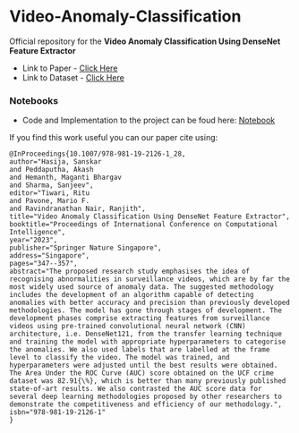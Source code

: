 # Video-Anomaly-Classification

Official repository for the <b> Video Anomaly Classification Using DenseNet Feature Extractor</b>

* Link to Paper   -  [Click Here](https://link.springer.com/chapter/10.1007/978-981-19-2126-1_28)
* Link to Dataset -  [Click Here](https://www.dropbox.com/sh/75v5ehq4cdg5g5g/AABvnJSwZI7zXb8_myBA0CLHa?dl=0)

### Notebooks

* Code and Implementation to the project can be foud here: [Notebook](https://github.com/akashp04/Video-Anomaly-Classification/blob/main/anomaly-detection-starter.ipynb)

If you find this work useful you can our paper cite using:

```
@InProceedings{10.1007/978-981-19-2126-1_28,
author="Hasija, Sanskar
and Peddaputha, Akash
and Hemanth, Maganti Bhargav
and Sharma, Sanjeev",
editor="Tiwari, Ritu
and Pavone, Mario F.
and Ravindranathan Nair, Ranjith",
title="Video Anomaly Classification Using DenseNet Feature Extractor",
booktitle="Proceedings of International Conference on Computational Intelligence",
year="2023",
publisher="Springer Nature Singapore",
address="Singapore",
pages="347--357",
abstract="The proposed research study emphasises the idea of recognising abnormalities in surveillance videos, which are by far the most widely used source of anomaly data. The suggested methodology includes the development of an algorithm capable of detecting anomalies with better accuracy and precision than previously developed methodologies. The model has gone through stages of development. The development phases comprise extracting features from surveillance videos using pre-trained convolutional neural network (CNN) architecture, i.e. DenseNet121, from the transfer learning technique and training the model with appropriate hyperparameters to categorise the anomalies. We also used labels that are labelled at the frame level to classify the video. The model was trained, and hyperparameters were adjusted until the best results were obtained. The Area Under the ROC Curve (AUC) score obtained on the UCF crime dataset was 82.91{\%}, which is better than many previously published state-of-art results. We also contrasted the AUC score data for several deep learning methodologies proposed by other researchers to demonstrate the competitiveness and efficiency of our methodology.",
isbn="978-981-19-2126-1"
}
```


